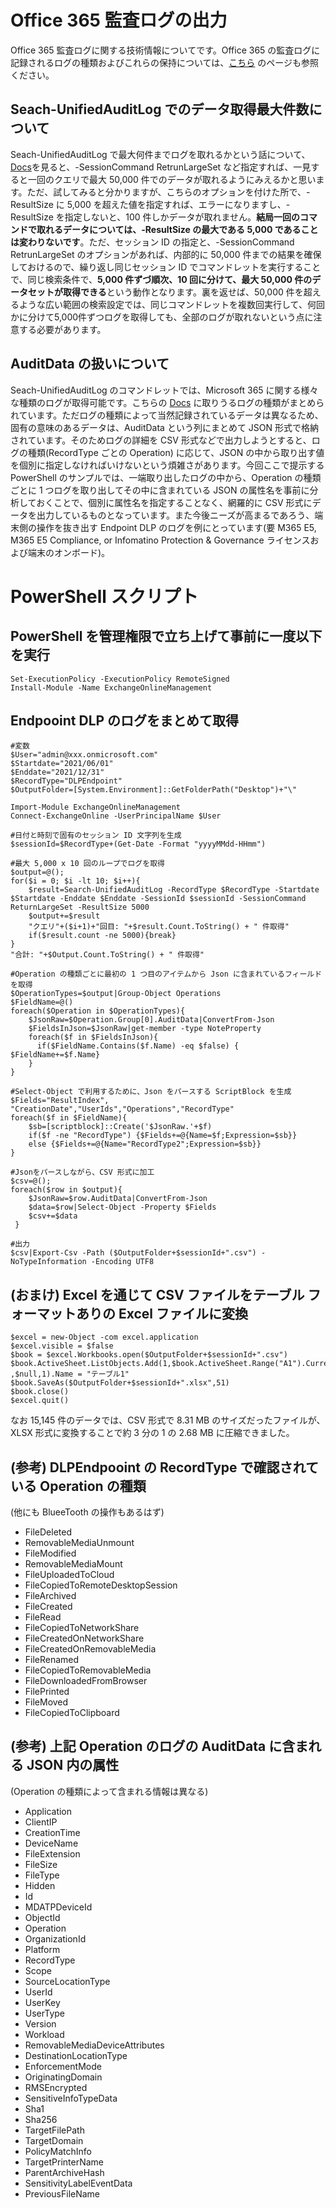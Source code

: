 # Office 365 監査ログの出力
Office 365 監査ログに関する技術情報についてです。Office 365 の監査ログに記録されるログの種類およびこれらの保持については、[こちら](https://github.com/YoshihiroIchinose/Office365Audit/blob/main/RecordTypes.md) のページも参照ください。

## Seach-UnifiedAuditLog でのデータ取得最大件数について  
Seach-UnifiedAuditLog で最大何件までログを取れるかという話について、[Docs](https://docs.microsoft.com/ja-jp/powershell/module/exchange/search-unifiedauditlog?view=exchange-ps)を見ると、-SessionCommand RetrunLargeSet など指定すれば、一見すると一回のクエリで最大 50,000 件でのデータが取れるようにみえるかと思います。ただ、試してみると分かりますが、こちらのオプションを付けた所で、-ResultSize に 5,000 を超えた値を指定すれば、エラーになりますし、-ResultSize を指定しないと、100 件しかデータが取れません。**結局一回のコマンドで取れるデータについては、-ResultSize の最大である 5,000 であることは変わりないです**。ただ、セッション ID の指定と、-SessionCommand RetrunLargeSet のオプションがあれば、内部的に 50,000 件までの結果を確保しておけるので、繰り返し同じセッション ID でコマンドレットを実行することで、同じ検索条件で、**5,000 件ずづ順次、10 回に分けて、最大 50,000 件のデータセットが取得できる**という動作となります。裏を返せば、50,000 件を超えるような広い範囲の検索設定では、同じコマンドレットを複数回実行して、何回かに分けて5,000件ずつログを取得しても、全部のログが取れないという点に注意する必要があります。

## AuditData の扱いについて
Seach-UnifiedAuditLog のコマンドレットでは、Microsoft 365 に関する様々な種類のログが取得可能です。こちらの [Docs](https://docs.microsoft.com/ja-jp/office/office-365-management-api/office-365-management-activity-api-schema#auditlogrecordtype) に取りうるログの種類がまとめられています。ただログの種類によって当然記録されているデータは異なるため、固有の意味のあるデータは、AuditData という列にまとめて JSON 形式で格納されています。そのためログの詳細を CSV 形式などで出力しようとすると、ログの種類(RecordType ごとの Operation) に応じて、JSON の中から取り出す値を個別に指定しなければいけないという煩雑さがあります。今回ここで提示する PowerShell のサンプルでは、一端取り出したログの中から、Operation の種類ごとに 1 つログを取り出してその中に含まれている JSON の属性名を事前に分析しておくことで、個別に属性名を指定することなく、網羅的に CSV 形式にデータを出力しているものとなっています。また今後ニーズが高まるであろう、端末側の操作を抜き出す Endpoint DLP のログを例にとっています(要 M365 E5, M365 E5 Compliance, or Infomatino Protection & Governance ライセンスおよび端末のオンボード)。

# PowerShell スクリプト
## PowerShell を管理権限で立ち上げて事前に一度以下を実行
```
Set-ExecutionPolicy -ExecutionPolicy RemoteSigned
Install-Module -Name ExchangeOnlineManagement
```
## Endpooint DLP のログをまとめて取得
```
#変数
$User="admin@xxx.onmicrosoft.com"
$Startdate="2021/06/01"
$Enddate="2021/12/31"
$RecordType="DLPEndpoint"
$OutputFolder=[System.Environment]::GetFolderPath("Desktop")+"\"

Import-Module ExchangeOnlineManagement
Connect-ExchangeOnline -UserPrincipalName $User

#日付と時刻で固有のセッション ID 文字列を生成
$sessionId=$RecordType+(Get-Date -Format "yyyyMMdd-HHmm")

#最大 5,000 x 10 回のループでログを取得
$output=@();
for($i = 0; $i -lt 10; $i++){
    $result=Search-UnifiedAuditLog -RecordType $RecordType -Startdate $Startdate -Enddate $Enddate -SessionId $sessionId -SessionCommand ReturnLargeSet -ResultSize 5000
    $output+=$result
    "クエリ"+($i+1)+"回目: "+$result.Count.ToString() + " 件取得"
    if($result.count -ne 5000){break}
}
"合計: "+$Output.Count.ToString() + " 件取得"
    
#Operation の種類ごとに最初の 1 つ目のアイテムから Json に含まれているフィールドを取得
$OperationTypes=$output|Group-Object Operations
$FieldName=@()
foreach($Operation in $OperationTypes){
    $JsonRaw=$Operation.Group[0].AuditData|ConvertFrom-Json
    $FieldsInJson=$JsonRaw|get-member -type NoteProperty
    foreach($f in $FieldsInJson){
      if($FieldName.Contains($f.Name) -eq $false) { $FieldName+=$f.Name}
    }
}

#Select-Object で利用するために、Json をパースする ScriptBlock を生成
$Fields="ResultIndex", "CreationDate","UserIds","Operations","RecordType"
foreach($f in $FieldName){
    $sb=[scriptblock]::Create('$JsonRaw.'+$f)
    if($f -ne "RecordType") {$Fields+=@{Name=$f;Expression=$sb}}
    else {$Fields+=@{Name="RecordType2";Expression=$sb}}
}

#Jsonをパースしながら、CSV 形式に加工
$csv=@();
foreach($row in $output){
    $JsonRaw=$row.AuditData|ConvertFrom-Json
    $data=$row|Select-Object -Property $Fields
    $csv+=$data
 }

#出力
$csv|Export-Csv -Path ($OutputFolder+$sessionId+".csv") -NoTypeInformation -Encoding UTF8

```
## (おまけ) Excel を通じて CSV ファイルをテーブル フォーマットありの Excel ファイルに変換
```
$excel = new-Object -com excel.application
$excel.visible = $false
$book = $excel.Workbooks.open($OutputFolder+$sessionId+".csv")
$book.ActiveSheet.ListObjects.Add(1,$book.ActiveSheet.Range("A1").CurrentRegion ,$null,1).Name = "テーブル1"
$book.SaveAs($OutputFolder+$sessionId+".xlsx",51)
$book.close()
$excel.quit()

```
なお 15,145 件のデータでは、CSV 形式で 8.31 MB のサイズだったファイルが、XLSX 形式に変換することで約 3 分の 1 の 2.68 MB に圧縮できました。

## (参考) DLPEndpooint の RecordType で確認されている Operation の種類
(他にも BlueeTooth の操作もあるはず)
- FileDeleted  
- RemovableMediaUnmount  
- FileModified  
- RemovableMediaMount  
- FileUploadedToCloud  
- FileCopiedToRemoteDesktopSession  
- FileArchived  
- FileCreated  
- FileRead  
- FileCopiedToNetworkShare  
- FileCreatedOnNetworkShare  
- FileCreatedOnRemovableMedia  
- FileRenamed  
- FileCopiedToRemovableMedia  
- FileDownloadedFromBrowser  
- FilePrinted  
- FileMoved  
- FileCopiedToClipboard  

## (参考) 上記 Operation のログの AuditData に含まれる JSON 内の属性
(Operation の種類によって含まれる情報は異なる)
- Application  
- ClientIP  
- CreationTime  
- DeviceName  
- FileExtension  
- FileSize  
- FileType  
- Hidden  
- Id  
- MDATPDeviceId  
- ObjectId  
- Operation  
- OrganizationId  
- Platform  
- RecordType  
- Scope  
- SourceLocationType  
- UserId  
- UserKey  
- UserType  
- Version  
- Workload  
- RemovableMediaDeviceAttributes  
- DestinationLocationType  
- EnforcementMode  
- OriginatingDomain  
- RMSEncrypted  
- SensitiveInfoTypeData  
- Sha1  
- Sha256  
- TargetFilePath  
- TargetDomain  
- PolicyMatchInfo  
- TargetPrinterName  
- ParentArchiveHash  
- SensitivityLabelEventData  
- PreviousFileName  
